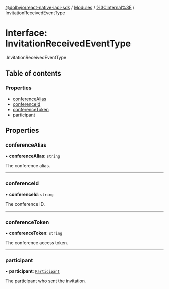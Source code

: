 [@dolbyio/react-native-iapi-sdk](../README.md) / [Modules](../modules.md) / [%3Cinternal%3E](../modules/_internal_.md) / InvitationReceivedEventType

# Interface: InvitationReceivedEventType

[<internal>](../modules/_internal_.md).InvitationReceivedEventType

## Table of contents

### Properties

- [conferenceAlias](_internal_.InvitationReceivedEventType.md#conferencealias)
- [conferenceId](_internal_.InvitationReceivedEventType.md#conferenceid)
- [conferenceToken](_internal_.InvitationReceivedEventType.md#conferencetoken)
- [participant](_internal_.InvitationReceivedEventType.md#participant)

## Properties

### conferenceAlias

• **conferenceAlias**: `string`

The conference alias.

___

### conferenceId

• **conferenceId**: `string`

The conference ID.

___

### conferenceToken

• **conferenceToken**: `string`

The conference access token.

___

### participant

• **participant**: [`Participant`](_internal_.Participant.md)

The participant who sent the invitation.

